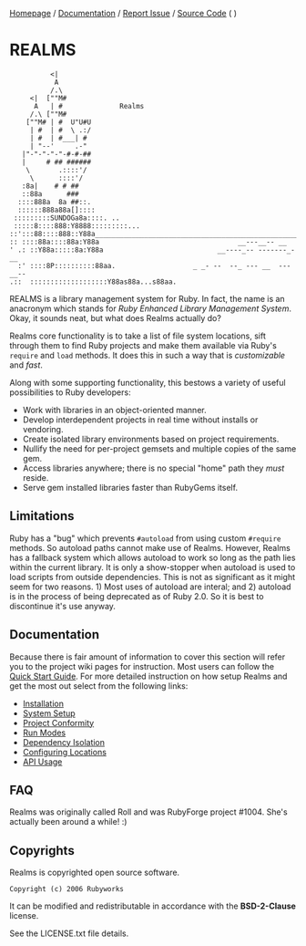 [Homepage](http://rubyworks.github.com/realms) /
[Documentation](http://wiki.github.com/rubyworks/realms) /
[Report Issue](http://github.com/rubyworks/realms/issues) /
[Source Code](http://github.com/rubyworks/realms)
( )


# REALMS

```
          <|
           A
          /.\
     <|  [""M#
      A   | #              Realms
     /.\ [""M#
    [""M# | #  U"U#U
     | #  | #  \ .:/
     | #  | #___| #
     | "--'     .-"
   |"-"-"-"-"-#-#-##
   |     # ## ######
    \       .::::'/
     \      ::::'/
   :8a|    # # ##
   ::88a      ###
  ::::888a  8a ##::.
  ::::::888a88a[]::::
 :::::::::SUNDOGa8a::::. ..
 :::::8::::888:Y8888:::::::::...
::':::88::::888::Y88a______________________________________________________
:: ::::88a::::88a:Y88a                                  __---__-- __
' .: ::Y88a:::::8a:Y88a                            __----_-- -------_-__
  :' ::::8P::::::::::88aa.                   _ _- --  --_ --- __  --- __--
.::  :::::::::::::::::::Y88as88a...s88aa.
```

REALMS is a library management system for Ruby. In fact, the name is
an anacronym which stands for *Ruby Enhanced Library Management System*.
Okay, it sounds neat, but what does Realms actually do?

Realms core functionality is to take a list of file system locations, sift
through them to find Ruby projects and make them available via Ruby's `require`
and `load` methods. It does this in such a way that is *customizable* and *fast*.

Along with some supporting functionality, this bestows a variety of useful
possibilities to Ruby developers:

* Work with libraries in an object-oriented manner.
* Develop interdependent projects in real time without installs or vendoring. 
* Create isolated library environments based on project requirements.
* Nullify the need for per-project gemsets and multiple copies of the same gem.
* Access libraries anywhere; there is no special "home" path they *must* reside.
* Serve gem installed libraries faster than RubyGems itself.


## Limitations

Ruby has a "bug" which prevents `#autoload` from using custom `#require`
methods. So autoload paths cannot make use of Realms. However, Realms
has a fallback system which allows autoload to work so long as the path
lies within the current library. It is only a show-stopper when autoload
is used to load scripts from outside dependencies. This is not as significant
as it might seem for two reasons. 1) Most uses of autoload are interal;
and 2) autoload is in the process of being deprecated as of Ruby 2.0. So
it is best to discontinue it's use anyway.


## Documentation

Because there is fair amount of information to cover this section will
refer you to the project wiki pages for instruction. Most users can follow
the [Quick Start Guide](https://github.com/rubyworks/realms/wiki/Quick-Start-Guide).
For more detailed instruction on how setup Realms and get the most out select
from the following links:

* [Installation](https://github.com/rubyworks/realms/wiki/Installation)
* [System Setup](https://github.com/rubyworks/realms/wiki/System-Setup)
* [Project Conformity](https://github.com/rubyworks/library/wiki/Project-Conformity)
* [Run Modes](https://github.com/rubyworks/realms/wiki/Run-Modes)
* [Dependency Isolation](https://github.com/rubyworks/realms/wiki/Dependency-Isolation)
* [Configuring Locations](https://github.com/realms/library/wiki/Configuring-Locations)
* [API Usage](https://github.com/rubyworks/realms/wiki/API-Usage)


## FAQ

Realms was originally called Roll and was RubyForge project #1004.
She's actually been around a while! :)


## Copyrights

Realms is copyrighted open source software.

    Copyright (c) 2006 Rubyworks

It can be modified and redistributable in accordance with the **BSD-2-Clause** license.

See the LICENSE.txt file details.
